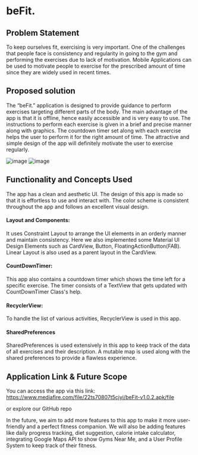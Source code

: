 # beFit.
## Problem Statement
To keep ourselves fit, exercising is very important. One of the challenges that 
people face is consistency and regularity in going to the gym and performing the exercises due to lack of 
motivation. Mobile Applications can be used to motivate people to exercise for the prescribed 
amount of time since they are widely used in recent times.
## Proposed solution
The “beFit.” application is designed to provide guidance to perform exercises 
targeting different parts of the body. The main advantage of the app is that it is offline, hence easily 
accessible and is very easy to use. The instructions to perform each exercise is given in a brief and 
precise manner along with graphics. The countdown timer set along with each exercise helps the 
user to perform it for the right amount of time. The attractive and simple design of the app will 
definitely motivate the user to exercise regularly.

![image](https://user-images.githubusercontent.com/34862954/148694728-62639d2b-137c-40cf-9177-b94919d38a25.png)
![image](https://user-images.githubusercontent.com/34862954/148694808-366b76eb-ed1e-423b-8a37-c93675314afc.png)


## Functionality and Concepts Used
The app has a clean and aesthetic UI. The design of this app is made so that it is effortless to use and interact with. The color scheme is consistent throughout the app and follows an excellent visual design.

#### Layout and Components: 
It uses Constraint Layout to arrange the UI elements in an orderly manner and maintain consistency. Here we also implemented some Material UI Design Elements such as CardView, Button, FloatingActionButton(FAB). Linear Layout is also used as a parent layout in the CardView.

#### CountDownTimer: 
This app also contains a countdown timer which shows the time left for a specific exercise. The timer consists of a TextView that gets updated with CountDownTimer Class's help.

#### RecyclerView: 
To handle the list of various activities, RecyclerView is used in this app.

#### SharedPreferences
SharedPreferences is used extensively in this app to keep track of the data of all exercises and their description. A mutable map is used along with the shared preferences to provide a flawless experience.

## Application Link & Future Scope
You can access the app via this link:
https://www.mediafire.com/file/22ts70807t5cjyi/beFit-v1.0.2.apk/file
<link>
or explore our GitHub repo

In the future, we aim to add more features to this app to make it more user-friendly and a perfect fitness companion. We will also be adding features like daily progress tracking, diet suggestion, calorie intake calculator, integrating Google Maps API to show Gyms Near Me, and a User Profile System to keep track of their fitness.
